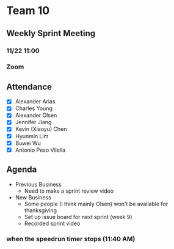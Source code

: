 # Team 10

## Weekly Sprint Meeting
### 11/22 11:00
### Zoom

## Attendance
- [x] Alexander Arias
- [x] Charles Young
- [x] Alexander Olsen
- [x] Jennifer Jiang
- [x] Kevin (Xiaoyu) Chen
- [x] Hyunmin Lim
- [x] Buwei Wu
- [x] Antonio Peso Vilella
  
## Agenda
- Previous Business
  - Need to make a sprint review video 
- New Business
  - Some people (I think mainly Olsen) won't be available for thanksgiving
  - Set up issue board for next sprint (week 9)
  - Recorded sprint video


### when the speedrun timer stops (11:40 AM)
